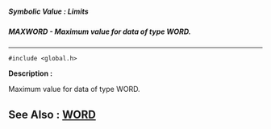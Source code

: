 ##### Symbolic Value : Limits
##### MAXWORD - Maximum value for data of type WORD.
---
```
#include <global.h>
```
**Description :**

Maximum value for data of type WORD.

**See Also :**
[WORD](/reference/Data/WORD)
---
